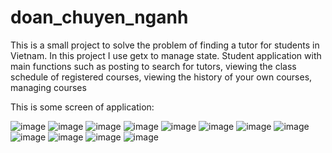 # doan_chuyen_nganh

This is a small project to solve the problem of finding a tutor for students in Vietnam. In this project I use getx to manage state. Student application with main functions such as posting to search for tutors, viewing the class schedule of registered courses, viewing the history of your own courses, managing courses

This is some screen of application:

![image](https://user-images.githubusercontent.com/88758271/202724415-3c3329f4-8778-486a-b293-0e8cc4ace731.png)
![image](https://user-images.githubusercontent.com/88758271/202724813-5495450b-9169-47eb-8bfd-1e93676bdebf.png)
![image](https://user-images.githubusercontent.com/88758271/202724985-1b22695d-07d8-4306-8dc2-88fa066ffd3e.png)
![image](https://user-images.githubusercontent.com/88758271/202725436-d062608b-e175-42b7-9dd7-812805e7b9c3.png)
![image](https://user-images.githubusercontent.com/88758271/202725091-bcf9fc2d-8aad-4053-9f21-332cb0da4f2e.png)
![image](https://user-images.githubusercontent.com/88758271/202725186-0cd8bb16-eaf7-44f8-b49e-f6337848760b.png)
![image](https://user-images.githubusercontent.com/88758271/202725289-8d19c511-8a4c-495a-b020-89390b24f5f6.png)
![image](https://user-images.githubusercontent.com/88758271/202725382-0bf04ecf-3c72-4a0f-a6d4-ef49c8b8f5a2.png)
![image](https://user-images.githubusercontent.com/88758271/202725528-30020c4d-8d3d-4cb9-9bea-103261b841a9.png)
![image](https://user-images.githubusercontent.com/88758271/202725629-25d4b694-2c16-4481-a655-20215e89b081.png)
![image](https://user-images.githubusercontent.com/88758271/202725680-f4c6cebd-3ebd-480e-a18b-6235f6646628.png)
![image](https://user-images.githubusercontent.com/88758271/202725922-54f91c9f-3018-45b0-8ad2-4cc606e45a01.png)

